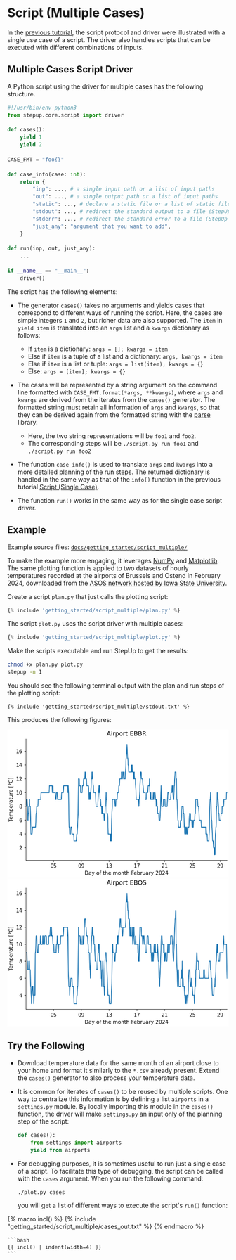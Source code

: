 # Script (Multiple Cases)

In the [previous tutorial](script_single.md), the script protocol and driver
were illustrated with a single use case of a script.
The driver also handles scripts that can be executed with different combinations of inputs.


## Multiple Cases Script Driver

A Python script using the driver for multiple cases has the following structure.

```python
#!/usr/bin/env python3
from stepup.core.script import driver

def cases():
    yield 1
    yield 2

CASE_FMT = "foo{}"

def case_info(case: int):
    return {
        "inp": ..., # a single input path or a list of input paths
        "out": ..., # a single output path or a list of input paths
        "static": ..., # declare a static file or a list of static files
        "stdout": ..., # redirect the standard output to a file (StepUp 1.3.0)
        "stderr": ..., # redirect the standard error to a file (StepUp 1.3.0)
        "just_any": "argument that you want to add",
    }

def run(inp, out, just_any):
    ...

if __name__ == "__main__":
    driver()
```

The script has the following elements:

- The generator `cases()` takes no arguments and yields cases that correspond to different ways of running the script.
  Here, the cases are simple integers `1` and `2`, but richer data are also supported.
  The `item` in `yield item` is translated into an `args` list and a `kwargs` dictionary as follows:

    - If `item` is a dictionary: `args = []; kwargs = item`
    - Else if `item` is a tuple of a list and a dictionary: `args, kwargs = item`
    - Else if `item` is a list or tuple: `args = list(item); kwargs = {}`
    - Else: `args = [item]; kwargs = {}`

- The cases will be represented by a string argument on the command line formatted with
  `CASE_FMT.format(*args, **kwargs)`, where `args` and `kwargs` are derived from the iterates
  from the `cases()` generator.
  The formatted string must retain all information of `args` and `kwargs`,
  so that they can be derived again from the formatted string
  with the [parse](https://github.com/r1chardj0n3s/parse) library.

    - Here, the two string representations will be `foo1` and `foo2`.
    - The corresponding steps will be `./script.py run foo1` and `./script.py run foo2`

- The function `case_info()` is used to translate `args` and `kwargs` into a more detailed
  planning of the run steps.
  The returned dictionary is handled in the same way as that of the `info()` function in
  the previous tutorial [Script (Single Case)](script_single.md#single-case-script-driver).

- The function `run()` works in the same way as for the single case script driver.


## Example

Example source files: [`docs/getting_started/script_multiple/`](https://github.com/reproducible-reporting/stepup-core/tree/main/docs/getting_started/script_multiple)

To make the example more engaging,
it leverages [NumPy](https://numpy.org/) and [Matplotlib](https://matplotlib.org/).
The same plotting function is applied to two datasets of hourly temperatures recorded at
the airports of Brussels and Ostend in February 2024, downloaded from the
[ASOS network hosted by Iowa State University](https://mesonet.agron.iastate.edu/request/download.phtml).


Create a script `plan.py` that just calls the plotting script:

```python
{% include 'getting_started/script_multiple/plan.py' %}
```

The script `plot.py` uses the script driver with multiple cases:

```python
{% include 'getting_started/script_multiple/plot.py' %}
```

Make the scripts executable and run StepUp to get the results:

```bash
chmod +x plan.py plot.py
stepup -n 1
```

You should see the following terminal output with the plan and run steps of the plotting script:

```
{% include 'getting_started/script_multiple/stdout.txt' %}
```

This produces the following figures:

![EBBR](script_multiple/plot_ebbr.png)
![EBOS](script_multiple/plot_ebos.png)


## Try the Following

- Download temperature data for the same month of an airport close to your home and format it
  similarly to the `*.csv` already present.
  Extend the `cases()` generator to also process your temperature data.

- It is common for iterates of `cases()` to be reused by multiple scripts.
  One way to centralize this information is by defining a list `airports` in a `settings.py` module.
  By locally importing this module in the `cases()` function,
  the driver will make `settings.py` an input only of the planning step of the script:

    ```python
    def cases():
        from settings import airports
        yield from airports
    ```

- For debugging purposes, it is sometimes useful to run just a single case of a script.
  To facilitate this type of debugging, the script can be called with the `cases` argument.
  When you run the following command:

    ```bash
    ./plot.py cases
    ```

    you will get a list of different ways to execute the script's `run()` function:

{% macro incl() %}
{% include "getting_started/script_multiple/cases_out.txt" %}
{% endmacro %}

    ```bash
    {{ incl() | indent(width=4) }}
    ```
